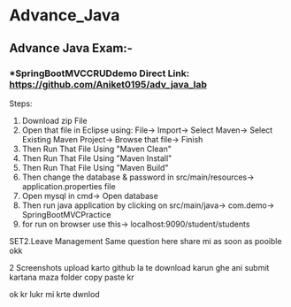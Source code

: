# Advance_Java

## Advance Java Exam:-
### *SpringBootMVCCRUDdemo Direct Link: https://github.com/Aniket0195/adv_java_lab

Steps:
1. Download zip File
2. Open that file in Eclipse using:
   File-> Import-> Select Maven-> Select Existing Maven Project-> Browse that file-> Finish
3. Then Run That File Using "Maven Clean"
4. Then Run That File Using "Maven Install"
5. Then Run That File Using "Maven Build"
6. Then change the database & password in src/main/resources-> application.properties file
7. Open mysql in cmd-> Open database
8. Then run java application by clicking on src/main/java-> com.demo-> SpringBootMVCPractice
9. for run on browser use this-> localhost:9090/student/students





SET2.Leave Management
Same question here
share mi as soon as pooible
okk

2 Screenshots upload karto github la te download karun ghe ani submit kartana maza folder copy paste kr

ok kr lukr mi krte dwnlod
